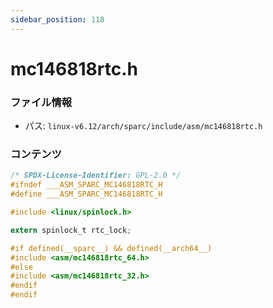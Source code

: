 ```yaml
---
sidebar_position: 118
---
```

# mc146818rtc.h

### ファイル情報

- パス: `linux-v6.12/arch/sparc/include/asm/mc146818rtc.h`

### コンテンツ

```h
/* SPDX-License-Identifier: GPL-2.0 */
#ifndef ___ASM_SPARC_MC146818RTC_H
#define ___ASM_SPARC_MC146818RTC_H

#include <linux/spinlock.h>

extern spinlock_t rtc_lock;

#if defined(__sparc__) && defined(__arch64__)
#include <asm/mc146818rtc_64.h>
#else
#include <asm/mc146818rtc_32.h>
#endif
#endif

```
